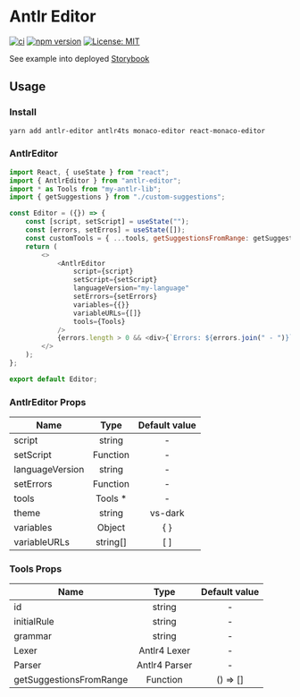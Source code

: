 # Antlr Editor

[![ci](https://github.com/NicoLaval/antlr-editor/actions/workflows/ci.yaml/badge.svg?branch=main)](https://github.com/NicoLaval/antlr-editor/actions/workflows/ci.yaml)
[![npm version](https://badge.fury.io/js/antlr-editor.svg)](https://badge.fury.io/js/antlr-editor)
[![License: MIT](https://img.shields.io/badge/License-MIT-blue.svg)](https://opensource.org/licenses/MIT)

See example into deployed [Storybook](https://nicolaval.github.io/antlr-editor/index.html)

## Usage

### Install

```bash
yarn add antlr-editor antlr4ts monaco-editor react-monaco-editor
```

### AntlrEditor

```javascript
import React, { useState } from "react";
import { AntlrEditor } from "antlr-editor";
import * as Tools from "my-antlr-lib";
import { getSuggestions } from "./custom-suggestions";

const Editor = ({}) => {
    const [script, setScript] = useState("");
    const [errors, setErros] = useState([]);
    const customTools = { ...tools, getSuggestionsFromRange: getSuggestions };
    return (
        <>
            <AntlrEditor
                script={script}
                setScript={setScript}
                languageVersion="my-language"
                setErrors={setErrors}
                variables={{}}
                variableURLs={[]}
                tools={Tools}
            />
            {errors.length > 0 && <div>{`Errors: ${errors.join(" - ")}`}</div>}
        </>
    );
};

export default Editor;
```

### AntlrEditor Props

| Name            |   Type   | Default value |
| --------------- | :------: | :-----------: |
| script          |  string  |       -       |
| setScript       | Function |       -       |
| languageVersion |  string  |       -       |
| setErrors       | Function |       -       |
| tools           | Tools \* |       -       |
| theme           |  string  |    vs-dark    |
| variables       |  Object  |      { }      |
| variableURLs    | string[] |      [ ]      |

### Tools Props

| Name                    |     Type      | Default value |
| ----------------------- | :-----------: | :-----------: |
| id                      |    string     |       -       |
| initialRule             |    string     |       -       |
| grammar                 |    string     |       -       |
| Lexer                   | Antlr4 Lexer  |       -       |
| Parser                  | Antlr4 Parser |       -       |
| getSuggestionsFromRange |   Function    |   () => []    |
